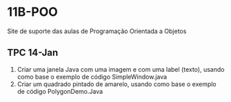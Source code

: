 # 11B-POO
Site de suporte das aulas de Programação Orientada a Objetos

## TPC 14-Jan
1. Criar uma janela Java com uma imagem e com uma label (texto), usando como base o exemplo de código SimpleWindow.java
2. Criar um quadrado pintado de amarelo, usando como base o exemplo de código PolygonDemo.Java
